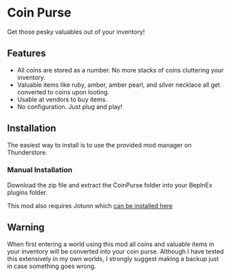 # Coin Purse
Get those pesky valuables out of your inventory!

## Features
- All coins are stored as a number. No more stacks of coins cluttering your inventory.
- Valuable items like ruby, amber, amber pearl, and silver necklace all get converted to coins upon looting.
- Usable at vendors to buy items.
- No configuration. Just plug and play!

## Installation
The easiest way to install is to use the provided mod manager on Thunderstore.

### Manual Installation
Download the zip file and extract the CoinPurse folder into your BepInEx plugins folder.

This mod also requires Jotunn which [can be installed here](https://valheim.thunderstore.io/package/ValheimModding/Jotunn/)

## Warning
When first entering a world using this mod all coins and valuable items in your inventory will be converted into your coin purse. Although I have tested this extensively in my own worlds, I strongly suggest making a backup just in case something goes wrong. 
